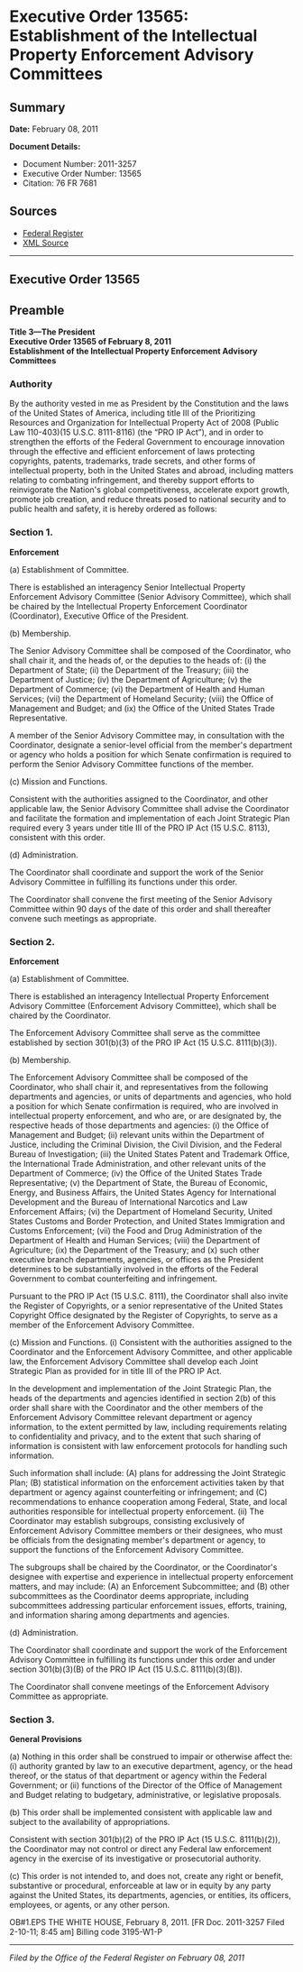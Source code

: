 # Executive Order 13565: Establishment of the Intellectual Property Enforcement Advisory Committees

## Summary

**Date:** February 08, 2011

**Document Details:**
- Document Number: 2011-3257
- Executive Order Number: 13565
- Citation: 76 FR 7681

## Sources
- [Federal Register](https://www.federalregister.gov/documents/2011/02/11/2011-3257/establishment-of-the-intellectual-property-enforcement-advisory-committees)
- [XML Source](https://www.federalregister.gov/documents/full_text/xml/2011/02/11/2011-3257.xml)

---

## Executive Order 13565

## Preamble

**Title 3—The President**  
**Executive Order 13565 of February 8, 2011**  
**Establishment of the Intellectual Property Enforcement Advisory Committees**

### Authority

By the authority vested in me as President by the Constitution and the laws of the United States of America, including title III of the Prioritizing Resources and Organization for Intellectual Property Act of 2008 (Public Law 110-403)(15  U.S.C. 8111-8116) (the “PRO IP Act”), and in order to strengthen the efforts of the Federal Government to encourage innovation through the effective and efficient enforcement of laws protecting copyrights, patents, trademarks, trade secrets, and other forms of intellectual property, both in the United States and abroad, including matters relating to combating infringement, and thereby support efforts to reinvigorate the Nation's global competitiveness, accelerate export growth, promote job creation, and reduce threats posed to national security and to public health and safety, it is hereby ordered as follows: 
### Section 1.

**Enforcement**

(a) Establishment of Committee.

There is established an interagency Senior Intellectual Property Enforcement Advisory Committee (Senior Advisory Committee), which shall be chaired by the Intellectual Property Enforcement Coordinator (Coordinator), Executive Office of the President.

(b) Membership.

The Senior Advisory Committee shall be composed of the Coordinator, who shall chair it, and the heads of, or the deputies to the heads of:
    (i) the Department of State;
    (ii) the Department of the Treasury;
    (iii) the Department of Justice;
    (iv) the Department of Agriculture;
    (v) the Department of Commerce;
    (vi) the Department of Health and Human Services;
    (vii) the Department of Homeland Security;
    (viii) the Office of Management and Budget; and
    (ix) the Office of the United States Trade Representative.

A member of the Senior Advisory Committee may, in consultation with the Coordinator, designate a senior-level official from the member's department or agency who holds a position for which Senate confirmation is required to perform the Senior Advisory Committee functions of the member.

(c) Mission and Functions.

Consistent with the authorities assigned to the Coordinator, and other applicable law, the Senior Advisory Committee shall advise the Coordinator and facilitate the formation and implementation of each Joint Strategic Plan required every 3 years under title III of the PRO IP Act (15 U.S.C. 8113), consistent with this order.

(d) Administration.

The Coordinator shall coordinate and support the work of the Senior Advisory Committee in fulfilling its functions under this order.

The Coordinator shall convene the first meeting of the Senior Advisory Committee within 90 days of the date of this order and shall thereafter convene such meetings as appropriate.
### Section 2.

**Enforcement**

(a) Establishment of Committee.

There is established an interagency Intellectual Property Enforcement Advisory Committee (Enforcement Advisory Committee), which shall be chaired by the Coordinator.

The Enforcement Advisory Committee shall serve as the committee established by section 301(b)(3) of the PRO IP Act (15 U.S.C. 8111(b)(3)).

(b) Membership.

The Enforcement Advisory Committee shall be composed of the Coordinator, who shall chair it, and representatives from the following departments and agencies, or units of departments and agencies, who hold a position for which Senate confirmation is required, who are involved in intellectual property enforcement, and who are, or are designated by, the respective heads of those departments and agencies:
    (i) the Office of Management and Budget;
    (ii) relevant units within the Department of Justice, including the Criminal Division, the Civil Division, and the Federal Bureau of Investigation;
    (iii) the United States Patent and Trademark Office, the International Trade Administration, and other relevant units of the Department of Commerce;
    (iv) the Office of the United States Trade Representative;
    (v) the Department of State, the Bureau of Economic, Energy, and Business Affairs, the United States Agency for International Development and the Bureau of International Narcotics and Law Enforcement Affairs;
    (vi) the Department of Homeland Security, United States Customs and Border Protection, and United States Immigration and Customs Enforcement;
    (vii) the Food and Drug Administration of the Department of Health and Human Services;
    (viii) the Department of Agriculture;
    (ix) the Department of the Treasury; and
    (x) such other executive branch departments, agencies, or offices as the President determines to be substantially involved in the efforts of the Federal Government to combat counterfeiting and infringement.

Pursuant to the PRO IP Act (15 U.S.C. 8111), the Coordinator shall also invite the Register of Copyrights, or a senior representative of the United States Copyright Office designated by the Register of Copyrights, to serve as a member of the Enforcement Advisory Committee.

(c) Mission and Functions.
    (i) Consistent with the authorities assigned to the Coordinator and the Enforcement Advisory Committee, and other applicable law, the Enforcement Advisory Committee shall develop each Joint Strategic Plan as provided for in title III of the PRO IP Act.

In the development and implementation of the Joint Strategic Plan, the heads of the departments and agencies identified in section 2(b) of this order shall share with the Coordinator and the other members of the Enforcement Advisory Committee relevant department or agency information, to the extent permitted by law, including requirements relating to confidentiality and privacy, and to the extent that such sharing of information is consistent with law enforcement protocols for handling such information.

Such information shall include:
(A) plans for addressing the Joint Strategic Plan;
(B) statistical information on the enforcement activities taken by that department or agency against counterfeiting or infringement; and
(C) recommendations to enhance cooperation among Federal, State, and local authorities responsible for intellectual property enforcement.
    (ii) The Coordinator may establish subgroups, consisting exclusively of Enforcement Advisory Committee members or their designees, who must be officials from the designating member's department or agency, to support the functions of the Enforcement Advisory Committee.

The subgroups 
shall be chaired by the Coordinator, or the Coordinator's designee with expertise and experience in intellectual property enforcement matters, and may include:
(A) an Enforcement Subcommittee; and
(B) other subcommittees as the Coordinator deems appropriate, including subcommittees addressing particular enforcement issues, efforts, training, and information sharing among departments and agencies.

(d) Administration.

The Coordinator shall coordinate and support the work of the Enforcement Advisory Committee in fulfilling its functions under this order and under section 301(b)(3)(B) of the PRO IP Act (15 U.S.C. 8111(b)(3)(B)).

The Coordinator shall convene meetings of the Enforcement Advisory Committee as appropriate.
### Section 3.

**General Provisions**

(a) Nothing in this order shall be construed to impair or otherwise affect the:
    (i) authority granted by law to an executive department, agency, or the head thereof, or the status of that department or agency within the Federal Government; or 
    (ii) functions of the Director of the Office of Management and Budget relating to budgetary, administrative, or legislative proposals.

(b) This order shall be implemented consistent with applicable law and subject to the availability of appropriations.

Consistent with section 301(b)(2) of the PRO IP Act (15 U.S.C. 8111(b)(2)), the Coordinator may not control or direct any Federal law enforcement agency in the exercise of its investigative or prosecutorial authority.

(c) This order is not intended to, and does not, create any right or benefit, substantive or procedural, enforceable at law or in equity by any party against the United States, its departments, agencies, or entities, its officers, employees, or agents, or any other person.

OB#1.EPS
THE WHITE HOUSE,
February 8, 2011.
[FR Doc. 2011-3257
Filed 2-10-11; 8:45 am]
Billing code 3195-W1-P

---

*Filed by the Office of the Federal Register on February 08, 2011*
